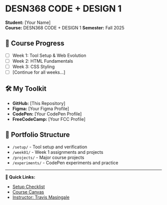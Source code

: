 # DESN368 CODE + DESIGN 1
**Student:** [Your Name]  
**Course:** DESN368 CODE + DESIGN 1
**Semester:** Fall 2025

## 🎯 Course Progress
- [ ] Week 1: Tool Setup & Web Evolution
- [ ] Week 2: HTML Fundamentals
- [ ] Week 3: CSS Styling
- [ ] [Continue for all weeks...]

## 🛠️ My Toolkit
- **GitHub:** [This Repository]
- **Figma:** [Your Figma Profile]
- **CodePen:** [Your CodePen Profile] 
- **FreeCodeCamp:** [Your FCC Profile]

## 📁 Portfolio Structure
- `/setup/` - Tool setup and verification
- `/week01/` - Week 1 assignments and projects
- `/projects/` - Major course projects
- `/experiments/` - CodePen experiments and practice

---
**🔗 Quick Links:**
- [Setup Checklist](setup/ONBOARDING-CHECKLIST.md)
- [Course Canvas](https://canvas.ewu.edu)
- [Instructor: Travis Masingale](mailto:tmasingale@ewu.edu)

